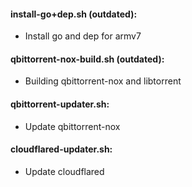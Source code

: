 #### install-go+dep.sh (outdated):
* Install go and dep for armv7

#### qbittorrent-nox-build.sh (outdated):
* Building qbittorrent-nox and libtorrent

#### qbittorrent-updater.sh:
* Update qbittorrent-nox

#### cloudflared-updater.sh:
* Update cloudflared
